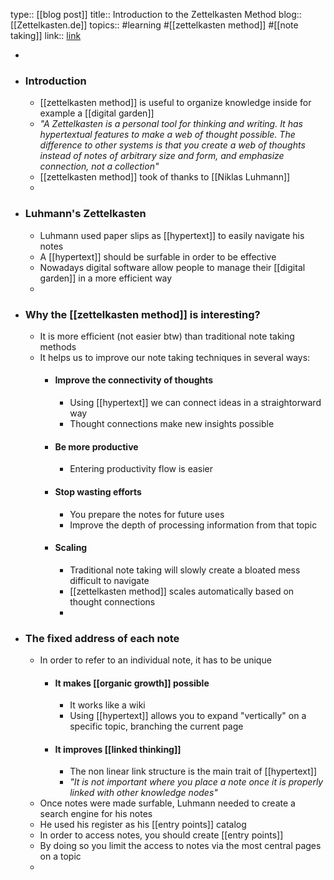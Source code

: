 type:: [[blog post]]
title:: Introduction to the Zettelkasten Method
blog:: [[Zettelkasten.de]]
topics:: #learning #[[zettelkasten method]] #[[note taking]]
link:: [link](https://zettelkasten.de/introduction/)

-
- ### Introduction
	- [[zettelkasten method]] is useful to organize knowledge inside for example a [[digital garden]]
	- *"A Zettelkasten is a personal tool for thinking and writing. It has hypertextual features to make a web of thought possible. The difference to other systems is that you create a web of thoughts instead of notes of arbitrary size and form, and emphasize connection, not a collection"*
	- [[zettelkasten method]] took of thanks to [[Niklas Luhmann]]
	-
- ### Luhmann's Zettelkasten
	- Luhmann used paper slips as [[hypertext]] to easily navigate his notes
	- A [[hypertext]] should be surfable in order to be effective
	- Nowadays digital software allow people to manage their [[digital garden]] in a more efficient way
	-
- ### Why the [[zettelkasten method]] is interesting?
	- It is more efficient (not easier btw) than traditional note taking methods
	- It helps us to improve our note taking techniques in several ways:
		- #### Improve the connectivity of thoughts
			- Using [[hypertext]] we can connect ideas in a straightorward way
			- Thought connections make new insights possible
		- #### Be more productive
			- Entering productivity flow is easier
		- #### Stop wasting efforts
			- You prepare the notes for future uses
			- Improve the depth of processing information from that topic
		- #### Scaling
			- Traditional note taking will slowly create a bloated mess difficult to navigate
			- [[zettelkasten method]] scales automatically based on thought connections
			-
- ### The fixed address of each note
	- In order to refer to an individual note, it has to be unique
		- #### It makes [[organic growth]] possible
			- It works like a wiki
			- Using [[hypertext]] allows you to expand "vertically" on a specific topic, branching the current page
		- #### It improves [[linked thinking]]
			- The non linear link structure is the main trait of [[hypertext]]
			- *"It is not important where you place a note once it is properly linked with other knowledge nodes"*
	- Once notes were made surfable, Luhmann needed to create a search engine for his notes
	- He used his register as his [[entry points]] catalog
	- In order to access notes, you should create [[entry points]]
	- By doing so you limit the access to notes via the most central pages on a topic
	-